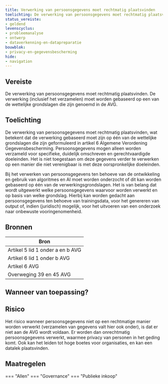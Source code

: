 ```yaml
---
title: Verwerking van persoonsgegevens moet rechtmatig plaatsvinden
toelichting: De verwerking van persoonsgegevens moet rechtmatig plaatsvinden. De verwerking (inclusief het verzamelen) moet worden gebaseerd op een van de wettelijke grondslagen die zijn genoemd in de AVG.
status_vereiste:
- geldend
levenscyclus:
- probleemanalyse
- ontwerp
- dataverkenning-en-datapreparatie
bouwblok:
- privacy-en-gegevensbescherming
hide:
- navigation
---
```


<!-- tags -->
## Vereiste

De verwerking van persoonsgegevens moet rechtmatig plaatsvinden.
De verwerking (inclusief het verzamelen) moet worden gebaseerd op een van de wettelijke grondslagen die zijn genoemd in de AVG.

## Toelichting

De verwerking van persoonsgegevens moet rechtmatig plaatsvinden, wat betekent dat de verwerking gebaseerd moet zijn op één van de wettelijke grondslagen die zijn geformuleerd in artikel 6 Algemene Verordening Gegevensbescherming.
Persoonsgegevens mogen alleen worden verzameld voor specifieke, duidelijk omschreven en gerechtvaardigde doeleinden.
Het is niet toegestaan om deze gegevens verder te verwerken op een manier die niet verenigbaar is met deze oorspronkelijke doeleinden.

Bij het verwerken van persoonsgegevens ten behoeve van de ontwikkeling en gebruik van algoritmes en AI moet worden onderzocht of dit kan worden gebaseerd op één van de verwerkingsgrondslagen.
Het is van belang dat wordt uitgewerkt welke persoonsgegevens waarvoor worden verwerkt en op basis van welke grondslag.
Hierbij kan worden gedacht aan persoonsgegevens ten behoeve van trainingsdata, voor het genereren van output of, indien (juridisch) mogelijk, voor het uitvoeren van een onderzoek naar onbewuste vooringenomenheid.

## Bronnen

| Bron                        |
|-----------------------------|
|Artikel 5 lid 1 onder a en b  AVG|
|Artikel 6 lid 1 onder b AVG|
|Artikel 6 AVG|
|Overweging 39 en 45 AVG|

## Wanneer van toepassing?


## Risico

Het risico wanneer persoonsgegevens niet op een rechtmatige manier worden verwerkt (verzamelen van gegevens valt hier ook onder), is dat er niet aan de AVG wordt voldaan.
Er worden dan onrechtmatig persoonsgegevens verwerkt, waarmee privacy van personen in het geding komt.
Ook kan het leiden tot hoge boetes voor organisaties, en kan een datalek plaatsvinden.

## Maatregelen

=== "Allen"
	<!-- list_maatregelen vereiste/persoonsgegevens_worden_rechtmatig_verwerkt -->
=== "Governance"
	<!-- list_maatregelen vereiste/persoonsgegevens_worden_rechtmatig_verwerkt boubwlok/governance -->
=== "Publieke inkoop"
	<!-- list_maatregelen vereiste/persoonsgegevens_worden_rechtmatig_verwerkt bouwblok/publieke-inkoop -->
